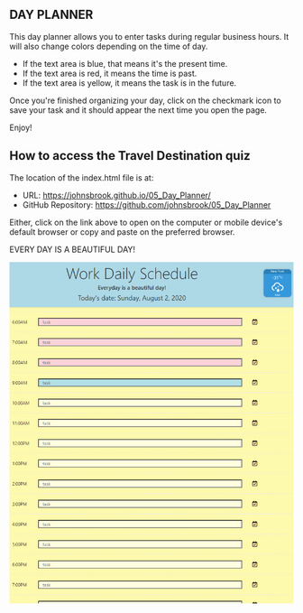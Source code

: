 ## DAY PLANNER

This day planner allows you to enter tasks during regular business hours. It will also change colors depending on the time of day.

* If the text area is blue, that means it's the present time. 
* If the text area is red, it means the time is past.
* If the text area is yellow, it means the task is in the future. 

Once you're finished organizing your day, click on the checkmark icon to save your task and it should appear the next time you open the page. 

Enjoy!


## How to access the Travel Destination quiz

The location of the index.html file is at:

* URL: https://johnsbrook.github.io/05_Day_Planner/ 
* GitHub Repository: https://github.com/johnsbrook/05_Day_Planner 

Either, click on the link above to open on the computer or mobile device's default browser or copy and paste on the preferred browser. 

EVERY DAY IS A BEAUTIFUL DAY!

![Getting Started](images/screenshot.png)